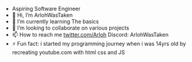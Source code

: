 - Aspiring Software Engineer
- 👋 Hi, I’m ArlohWasTaken
- 🌱 I’m currently learning The basics
- 💞️ I’m looking to collaborate on various projects
- 📫 How to reach me [twitter.com/Arloh](https://twitter.com/ArlohWasTaken) Discord: ArlohWasTaken
- ⚡ Fun fact: i started my programming journey when i was 14yrs old by recreating youtube.com with html css and JS

<!---
ArlohWasTaken/ArlohWasTaken is a ✨ special ✨ repository because its `README.md` (this file) appears on your GitHub profile.
You can click the Preview link to take a look at your changes.
--->
